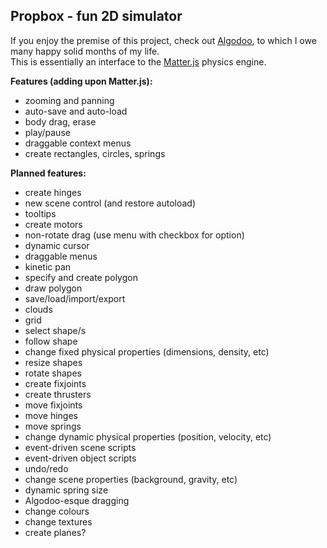 ## Propbox - fun 2D simulator

If you enjoy the premise of this project, check out [Algodoo](http://www.algodoo.com/), to which I owe many happy solid months of my life.  
This is essentially an interface to the [Matter.js](https://brm.io/matter-js/) physics engine.

**Features (adding upon Matter.js):**

- zooming and panning
- auto-save and auto-load
- body drag, erase
- play/pause
- draggable context menus
- create rectangles, circles, springs

**Planned features:**

- create hinges
- new scene control (and restore autoload)
- tooltips
- create motors
- non-rotate drag (use menu with checkbox for option)
- dynamic cursor
- draggable menus
- kinetic pan
- specify and create polygon
- draw polygon
- save/load/import/export
- clouds
- grid
- select shape/s
- follow shape
- change fixed physical properties (dimensions, density, etc)
- resize shapes
- rotate shapes
- create fixjoints
- create thrusters
- move fixjoints
- move hinges
- move springs
- change dynamic physical properties (position, velocity, etc)
- event-driven scene scripts
- event-driven object scripts
- undo/redo
- change scene properties (background, gravity, etc)
- dynamic spring size
- Algodoo-esque dragging
- change colours
- change textures
- create planes?
